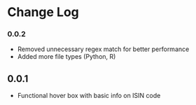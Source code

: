 # Change Log

### 0.0.2

- Removed unnecessary regex match for better performance
- Added more file types (Python, R)

## 0.0.1

- Functional hover box with basic info on ISIN code